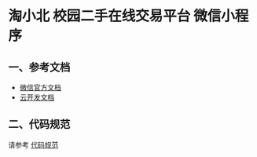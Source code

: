 # 淘小北 校园二手在线交易平台 微信小程序

## 一、参考文档

- [微信官方文档](https://developers.weixin.qq.com/miniprogram/dev/framework/)
- [云开发文档](https://developers.weixin.qq.com/miniprogram/dev/wxcloud/basis/getting-started.html)

## 二、代码规范

请参考 [代码规范](./doc/CODE-STYLE.md)
